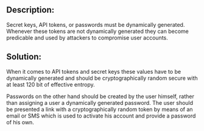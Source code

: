 ## Description:

Secret keys, API tokens, or passwords must be dynamically generated. Whenever these tokens
are not dynamically generated they can become predicable and used by attackers to compromise
user accounts. 

## Solution:

When it comes to API tokens and secret keys these values have to be dynamically generated 
and should be cryptographically random secure with at least 120 bit of effective entropy.

Passwords on the other hand should be created by the user himself, rather than assigning
a user a dynamically generated password. The user should be presented a link with a 
cryptographically random token by means of an email or SMS which is used to activate his 
account and provide a password of his own.
 
